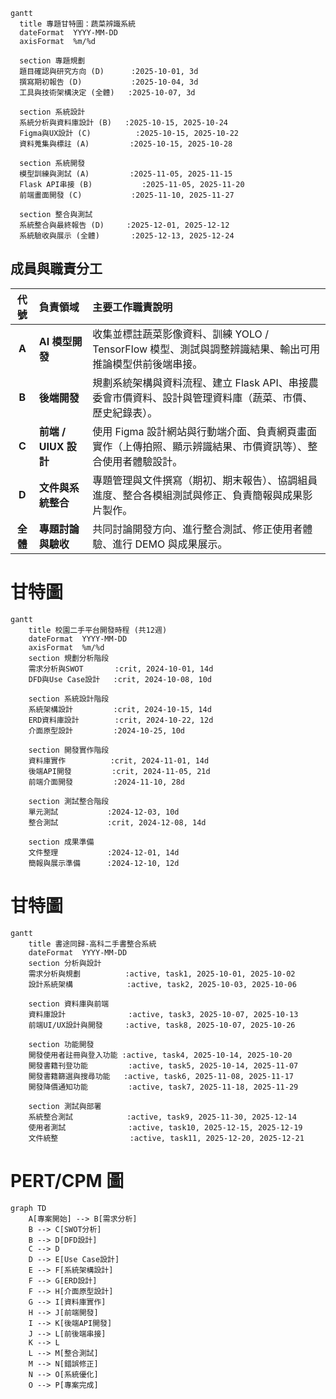 ```mermaid
gantt
  title 專題甘特圖：蔬菜辨識系統
  dateFormat  YYYY-MM-DD
  axisFormat  %m/%d

  section 專題規劃
  題目確認與研究方向 (D)      :2025-10-01, 3d
  撰寫期初報告 (D)           :2025-10-04, 3d
  工具與技術架構決定 (全體)   :2025-10-07, 3d

  section 系統設計
  系統分析與資料庫設計 (B)   :2025-10-15, 2025-10-24
  Figma與UX設計 (C)          :2025-10-15, 2025-10-22
  資料蒐集與標註 (A)         :2025-10-15, 2025-10-28

  section 系統開發
  模型訓練與測試 (A)         :2025-11-05, 2025-11-15
  Flask API串接 (B)           :2025-11-05, 2025-11-20
  前端畫面開發 (C)           :2025-11-10, 2025-11-27

  section 整合與測試
  系統整合與最終報告 (D)     :2025-12-01, 2025-12-12
  系統驗收與展示 (全體)       :2025-12-13, 2025-12-24

```
## 成員與職責分工

| 代號 | 負責領域 | 主要工作職責說明 |
|:---------:|:----------|:----------------|
| **A** | **AI 模型開發** | 收集並標註蔬菜影像資料、訓練 YOLO / TensorFlow 模型、測試與調整辨識結果、輸出可用推論模型供前後端串接。 |
| **B** | **後端開發** | 規劃系統架構與資料流程、建立 Flask API、串接農委會市價資料、設計與管理資料庫（蔬菜、市價、歷史紀錄表）。 |
| **C** | **前端 / UIUX 設計** | 使用 Figma 設計網站與行動端介面、負責網頁畫面實作（上傳拍照、顯示辨識結果、市價資訊等）、整合使用者體驗設計。 |
| **D** | **文件與系統整合** | 專題管理與文件撰寫（期初、期末報告）、協調組員進度、整合各模組測試與修正、負責簡報與成果影片製作。 |
| **全體** | **專題討論與驗收** | 共同討論開發方向、進行整合測試、修正使用者體驗、進行 DEMO 與成果展示。 |


# 甘特圖
```mermaid
gantt
    title 校園二手平台開發時程 (共12週)
    dateFormat  YYYY-MM-DD
    axisFormat  %m/%d
    section 規劃分析階段
    需求分析與SWOT       :crit, 2024-10-01, 14d
    DFD與Use Case設計   :crit, 2024-10-08, 10d
    
    section 系統設計階段
    系統架構設計         :crit, 2024-10-15, 14d
    ERD資料庫設計        :crit, 2024-10-22, 12d
    介面原型設計         :2024-10-25, 10d
    
    section 開發實作階段
    資料庫實作          :crit, 2024-11-01, 14d
    後端API開發         :crit, 2024-11-05, 21d
    前端介面開發         :2024-11-10, 28d
    
    section 測試整合階段
    單元測試           :2024-12-03, 10d
    整合測試           :crit, 2024-12-08, 14d
    
    section 成果準備
    文件整理           :2024-12-01, 14d
    簡報與展示準備      :2024-12-10, 12d
```

# 甘特圖
``` mermaid
gantt
    title 書途同歸-高科二手書整合系統
    dateFormat  YYYY-MM-DD
    section 分析與設計
    需求分析與規劃          :active, task1, 2025-10-01, 2025-10-02
    設計系統架構            :active, task2, 2025-10-03, 2025-10-06

    section 資料庫與前端
    資料庫設計              :active, task3, 2025-10-07, 2025-10-13
    前端UI/UX設計與開發     :active, task8, 2025-10-07, 2025-10-26

    section 功能開發
    開發使用者註冊與登入功能 :active, task4, 2025-10-14, 2025-10-20
    開發書籍刊登功能         :active, task5, 2025-10-14, 2025-11-07
    開發書籍篩選與搜尋功能   :active, task6, 2025-11-08, 2025-11-17
    開發降價通知功能         :active, task7, 2025-11-18, 2025-11-29

    section 測試與部署
    系統整合測試            :active, task9, 2025-11-30, 2025-12-14
    使用者測試              :active, task10, 2025-12-15, 2025-12-19
    文件統整                :active, task11, 2025-12-20, 2025-12-21

```

# PERT/CPM 圖
```mermaid
graph TD
    A[專案開始] --> B[需求分析]
    B --> C[SWOT分析]
    B --> D[DFD設計]
    C --> D
    D --> E[Use Case設計]
    E --> F[系統架構設計]
    F --> G[ERD設計]
    F --> H[介面原型設計]
    G --> I[資料庫實作]
    H --> J[前端開發]
    I --> K[後端API開發]
    J --> L[前後端串接]
    K --> L
    L --> M[整合測試]
    M --> N[錯誤修正]
    N --> O[系統優化]
    O --> P[專案完成]
```
